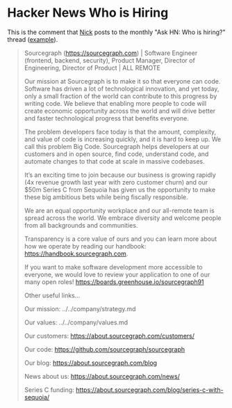 # Hacker News Who is Hiring

This is the comment that [Nick](../../company/team/index.md#nick-snyder) posts to the monthly "Ask HN: Who is hiring?" thread ([example](https://news.ycombinator.com/item?id=23394377)).

> Sourcegraph (https://sourcegraph.com) | Software Engineer (frontend, backend, security), Product Manager, Director of Engineering, Director of Product | ALL REMOTE
>
> Our mission at Sourcegraph is to make it so that everyone can code. Software has driven a lot of technological innovation, and yet today, only a small fraction of the world can contribute to this progress by writing code. We believe that enabling more people to code will create economic opportunity across the world and will drive better and faster technological progress that benefits everyone.
>
> The problem developers face today is that the amount, complexity, and value of code is increasing quickly, and it is hard to keep up. We call this problem Big Code.
> Sourcegraph helps developers at our customers and in open source, find code, understand code, and automate changes to that code at scale in massive codebases.
>
> It’s an exciting time to join because our business is growing rapidly (4x revenue growth last year with zero customer churn) and our $50m Series C from Sequoia has given us the opportunity to make these big ambitious bets while being fiscally responsible.
>
> We are an equal opportunity workplace and our all-remote team is spread across the world. We embrace diversity and welcome people from all backgrounds and communities.
>
> Transparency is a core value of ours and you can learn more about how we operate by reading our handbook: https://handbook.sourcegraph.com.
>
> If you want to make software development more accessible to everyone, we would love to review your application to one of our many open roles!
> https://boards.greenhouse.io/sourcegraph91
>
> Other useful links...
>
> Our mission: ../../company/strategy.md
>
> Our values: ../../company/values.md
>
> Our customers: https://about.sourcegraph.com/customers/
>
> Our code: https://github.com/sourcegraph/sourcegraph
>
> Our blog: https://about.sourcegraph.com/blog
>
> News about us: https://about.sourcegraph.com/news/
>
> Series C funding: https://about.sourcegraph.com/blog/series-c-with-sequoia/
